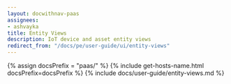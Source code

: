 ```yaml
---
layout: docwithnav-paas
assignees:
- ashvayka
title: Entity Views
description: IoT device and asset entity views
redirect_from: "/docs/pe/user-guide/ui/entity-views"
---
```


{% assign docsPrefix = "paas/" %}
{% include get-hosts-name.html docsPrefix=docsPrefix %}
{% include docs/user-guide/entity-views.md %}